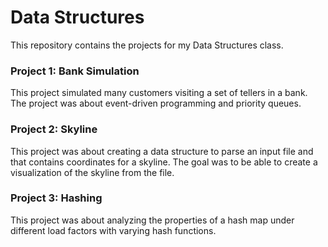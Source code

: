 # Data Structures
This repository contains the projects for my Data Structures class.

### Project 1: Bank Simulation
This project simulated many customers visiting a set of tellers in a bank. The project was about event-driven programming
and priority queues.

### Project 2: Skyline
This project was about creating a data structure to parse an input file and that contains coordinates for a skyline.
The goal was to be able to create a visualization of the skyline from the file.

### Project 3: Hashing
This project was about analyzing the properties of a hash map under different load factors with varying hash functions.
